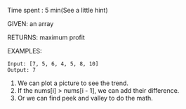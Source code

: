Time spent : 5 min(See a little hint)

GIVEN: an array

RETURNS: maximum profit

EXAMPLES:

```
Input: [7, 5, 6, 4, 5, 8, 10]
Output: 7
```



1. We can plot a picture to see the trend.
2. If the nums[i] > nums[i - 1], we can add their difference.
3. Or we can find peek and valley to do the math.

